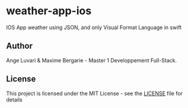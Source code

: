 # weather-app-ios
IOS App weather using JSON, and only Visual Format Language in swift

## Author
Ange Luvari & Maxime Bergarie - Master 1 Developpement Full-Stack.

## License
This project is licensed under the MIT License - see the [LICENSE](LICENSE) file for details
